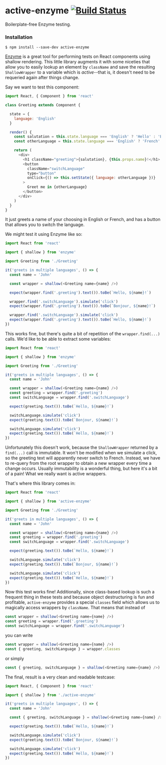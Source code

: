 # active-enzyme [![Build Status](https://travis-ci.org/pelotom/active-enzyme.svg?branch=master)](https://travis-ci.org/pelotom/active-enzyme)
Boilerplate-free Enzyme testing.

### Installation
```
$ npm install --save-dev active-enzyme
```

[Enzyme](https://github.com/airbnb/enzyme) is a great tool for performing tests on React components using shallow rendering. This little library augments it with some niceties that allow you to easily lookup an element by `className` and save the resulting `ShallowWrapper` to a variable which is *active*--that is, it doesn't need to be requeried again after things change.

Say we want to test this component:

```javascript
import React, { Component } from 'react'

class Greeting extends Component {

  state = {
    language: 'English'
  }

  render() {
    const salutation = this.state.language === 'English' ? 'Hello' : 'Bonjour'
    const otherLanguage = this.state.language === 'English' ? 'French' : 'English'

    return (
      <div>
        <h1 className="greeting">{salutation}, {this.props.name}!</h1>
        <button
          className="switchLanguage"
          type="button"
          onClick={() => this.setState({ language: otherLanguage })}
        >
          Greet me in {otherLanguage}
        </button>
      </div>
    )
  }
}
```

It just greets a name of your choosing in English or French, and has a button that allows you to switch the language.

We might test it using Enzyme like so:

```javascript
import React from 'react'

import { shallow } from 'enzyme'

import Greeting from './Greeting'

it('greets in multiple languages', () => {
  const name = 'John'

  const wrapper = shallow(<Greeting name={name} />)

  expect(wrapper.find('.greeting').text()).toBe(`Hello, ${name}!`)

  wrapper.find('.switchLanguage').simulate('click')
  expect(wrapper.find('.greeting').text()).toBe(`Bonjour, ${name}!`)

  wrapper.find('.switchLanguage').simulate('click')
  expect(wrapper.find('.greeting').text()).toBe(`Hello, ${name}!`)
})
```

This works fine, but there's quite a bit of repetition of the `wrapper.find(...)` calls. We'd like to be able to extract some variables:

```javascript
import React from 'react'

import { shallow } from 'enzyme'

import Greeting from './Greeting'

it('greets in multiple languages', () => {
  const name = 'John'

  const wrapper = shallow(<Greeting name={name} />)
  const greeting = wrapper.find('.greeting')
  const switchLanguage = wrapper.find('.switchLanguage')

  expect(greeting.text()).toBe(`Hello, ${name}!`)

  switchLanguage.simulate('click')
  expect(greeting.text()).toBe(`Bonjour, ${name}!`)

  switchLanguage.simulate('click')
  expect(greeting.text()).toBe(`Hello, ${name}!`)
})
```

Unfortunately this doesn't work, because the `ShallowWrapper` returned by a `find(...)` call is immutable. It won't be modified when we simulate a click, so the greeting text will apparently never switch to French. Instead, we have to re-query from the root wrapper to obtain a new wrapper every time a change occurs. Usually immutability is a wonderful thing, but here it's a bit of a pain! What we really want is active wrappers.

That's where this library comes in:

```javascript
import React from 'react'

import { shallow } from 'active-enzyme'

import Greeting from './Greeting'

it('greets in multiple languages', () => {
  const name = 'John'

  const wrapper = shallow(<Greeting name={name} />)
  const greeting = wrapper.find('.greeting')
  const switchLanguage = wrapper.find('.switchLanguage')

  expect(greeting.text()).toBe(`Hello, ${name}!`)

  switchLanguage.simulate('click')
  expect(greeting.text()).toBe(`Bonjour, ${name}!`)

  switchLanguage.simulate('click')
  expect(greeting.text()).toBe(`Hello, ${name}!`)
})
```

Now this test works fine! Additionally, since class-based lookup is such a frequent thing in these tests and because object destructuring is fun and profitable, `active-enzyme` provides a special `classes` field which allows us to magically access wrappers by `className`. That means that instead of

```javascript
const wrapper = shallow(<Greeting name={name} />)
const greeting = wrapper.find('.greeting')
const switchLanguage = wrapper.find('.switchLanguage')
```

you can write

```javascript
const wrapper = shallow(<Greeting name={name} />)
const { greeting, switchLanguage } = wrapper.classes
```

or simply

```javascript
const { greeting, switchLanguage } = shallow(<Greeting name={name} />).classes
```

The final, result is a very clean and readable testcase:

```javascript
import React, { Component } from 'react'

import { shallow } from './active-enzyme'

it('greets in multiple languages', () => {
  const name = 'John'

  const { greeting, switchLanguage } = shallow(<Greeting name={name} />).classes

  expect(greeting.text()).toBe(`Hello, ${name}!`)

  switchLanguage.simulate('click')
  expect(greeting.text()).toBe(`Bonjour, ${name}!`)

  switchLanguage.simulate('click')
  expect(greeting.text()).toBe(`Hello, ${name}!`)
})
```

